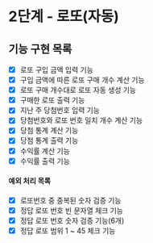 # 2단계 - 로또(자동)

## 기능 구현 목록
* [X] 로또 구입 금액 입력 기능
* [X] 구입 금액에 따른 로또 구매 개수 계산 기능
* [X] 로또 구매 개수대로 로또 자동 생성 기능
* [X] 구매한 로또 출력 기능
* [X] 지난 주 당첨번호 입력 기능
* [X] 당첨번호와 로또 번호 일치 개수 계산 기능
* [X] 당첨 통계 계산 기능
* [X] 당첨 통계 출력 기능
* [X] 수익률 계산 기능
* [X] 수익률 출력 기능 

#### 예외 처리 목록
* [X] 로또번호 중 중복된 숫자 검증 기능
* [X] 정답 로또 번호 빈 문자열 체크 기능
* [X] 정답 로또 번호 숫자 검증 기능(6개) 
* [X] 정답 로또 범위 1 ~ 45 체크 기능